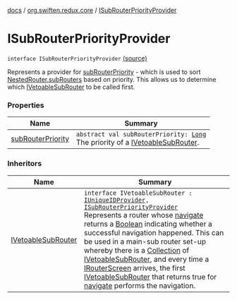 [docs](../../index.md) / [org.swiften.redux.core](../index.md) / [ISubRouterPriorityProvider](./index.md)

# ISubRouterPriorityProvider

`interface ISubRouterPriorityProvider` [(source)](https://github.com/protoman92/KotlinRedux/tree/master/common/common-core/src/main/kotlin/org/swiften/redux/core/Router.kt#L31)

Represents a provider for [subRouterPriority](sub-router-priority.md) - which is used to sort [NestedRouter.subRouters](../-nested-router/sub-routers.md)
based on priority. This allows us to determine which [IVetoableSubRouter](../-i-vetoable-sub-router/index.md) to be called first.

### Properties

| Name | Summary |
|---|---|
| [subRouterPriority](sub-router-priority.md) | `abstract val subRouterPriority: `[`Long`](https://kotlinlang.org/api/latest/jvm/stdlib/kotlin/-long/index.html)<br>The priority of a [IVetoableSubRouter](../-i-vetoable-sub-router/index.md). |

### Inheritors

| Name | Summary |
|---|---|
| [IVetoableSubRouter](../-i-vetoable-sub-router/index.md) | `interface IVetoableSubRouter : `[`IUniqueIDProvider`](../-i-unique-i-d-provider/index.md)`, `[`ISubRouterPriorityProvider`](./index.md)<br>Represents a router whose [navigate](../-i-vetoable-sub-router/navigate.md) returns a [Boolean](https://kotlinlang.org/api/latest/jvm/stdlib/kotlin/-boolean/index.html) indicating whether a successful navigation happened. This can be used in a main-sub router set-up whereby there is a [Collection](https://kotlinlang.org/api/latest/jvm/stdlib/kotlin.collections/-collection/index.html) of [IVetoableSubRouter](../-i-vetoable-sub-router/index.md), and every time a [IRouterScreen](../-i-router-screen.md) arrives, the first [IVetoableSubRouter](../-i-vetoable-sub-router/index.md) that returns true for [navigate](../-i-vetoable-sub-router/navigate.md) performs the navigation. |

